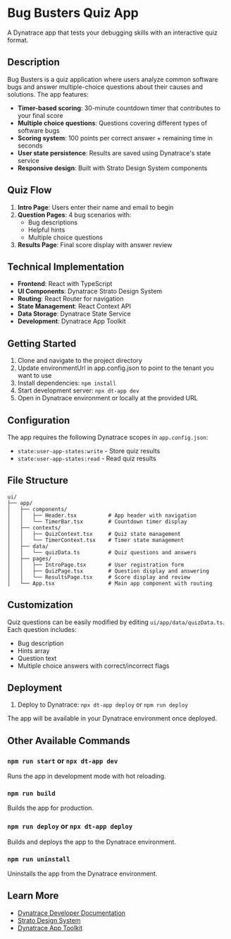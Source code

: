 # Bug Busters Quiz App

A Dynatrace app that tests your debugging skills with an interactive quiz format.

## Description

Bug Busters is a quiz application where users analyze common software bugs and answer multiple-choice questions about their causes and solutions. The app features:

- **Timer-based scoring**: 30-minute countdown timer that contributes to your final score
- **Multiple choice questions**: Questions covering different types of software bugs
- **Scoring system**: 100 points per correct answer + remaining time in seconds
- **User state persistence**: Results are saved using Dynatrace's state service
- **Responsive design**: Built with Strato Design System components

## Quiz Flow

1. **Intro Page**: Users enter their name and email to begin
2. **Question Pages**: 4 bug scenarios with:
   - Bug descriptions
   - Helpful hints
   - Multiple choice questions
3. **Results Page**: Final score display with answer review

## Technical Implementation

- **Frontend**: React with TypeScript
- **UI Components**: Dynatrace Strato Design System
- **Routing**: React Router for navigation
- **State Management**: React Context API
- **Data Storage**: Dynatrace State Service
- **Development**: Dynatrace App Toolkit

## Getting Started

1. Clone and navigate to the project directory
2. Update environmentUrl in app.config.json to point to the tenant you want to use
3. Install dependencies: `npm install`
4. Start development server: `npx dt-app dev`
5. Open in Dynatrace environment or locally at the provided URL

## Configuration

The app requires the following Dynatrace scopes in `app.config.json`:
- `state:user-app-states:write` - Store quiz results
- `state:user-app-states:read` - Read quiz results

## File Structure

```
ui/
├── app/
│   ├── components/
│   │   ├── Header.tsx          # App header with navigation
│   │   └── TimerBar.tsx        # Countdown timer display
│   ├── contexts/
│   │   ├── QuizContext.tsx     # Quiz state management
│   │   └── TimerContext.tsx    # Timer state management
│   ├── data/
│   │   └── quizData.ts         # Quiz questions and answers
│   ├── pages/
│   │   ├── IntroPage.tsx       # User registration form
│   │   ├── QuizPage.tsx        # Question display and answering
│   │   └── ResultsPage.tsx     # Score display and review
│   └── App.tsx                 # Main app component with routing
```

## Customization

Quiz questions can be easily modified by editing `ui/app/data/quizData.ts`. Each question includes:
- Bug description
- Hints array
- Question text
- Multiple choice answers with correct/incorrect flags

## Deployment

1. Deploy to Dynatrace: `npx dt-app deploy` or `npm run deploy`

The app will be available in your Dynatrace environment once deployed.

## Other Available Commands

### `npm run start` or `npx dt-app dev`
Runs the app in development mode with hot reloading.

### `npm run build`
Builds the app for production.

### `npm run deploy` or `npx dt-app deploy`
Builds and deploys the app to the Dynatrace environment.

### `npm run uninstall`
Uninstalls the app from the Dynatrace environment.

## Learn More

- [Dynatrace Developer Documentation](https://developer.dynatrace.com/)
- [Strato Design System](https://developer.dynatrace.com/design/about-strato-design-system/)
- [Dynatrace App Toolkit](https://developer.dynatrace.com/quickstart/app-toolkit/)
